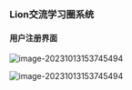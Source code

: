 ### Lion交流学习圈系统

#### 用户注册界面

![image-20231013153745494](C:\Users\Lick\AppData\Roaming\Typora\typora-user-images\image-20231013153745494.png)

![image-20231013153745494](C:\Users\Lick\Desktop\seekworking\JAVA\java_learning\user-center_frontend\readmeshows\image-20231013153745494.png)